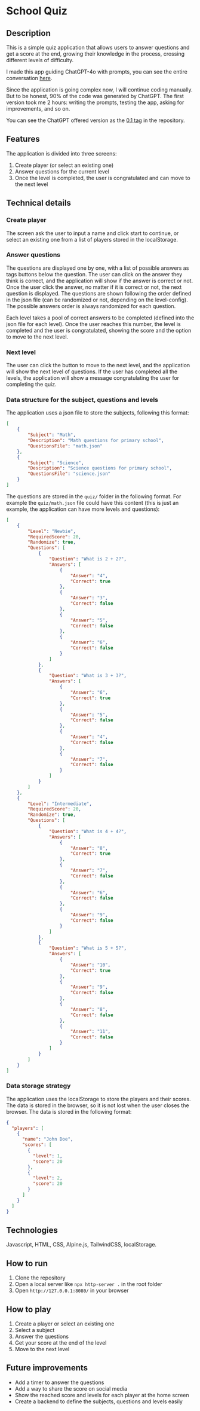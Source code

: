 # School Quiz

## Description

This is a simple quiz application that allows users to answer questions and get a score at the end, growing their knowledge in the process, crossing different levels of difficulty.

I made this app guiding ChatGPT-4o with prompts, you can see the entire conversation [here](docs/chatgpt-conversation.pdf).

Since the application is going complex now, I will continue coding manually. But to be honest, 90% of the code was generated by ChatGPT. The first version took me 2 hours: writing the prompts, testing the app, asking for improvements, and so on.

You can see the ChatGPT offered version as the [0.1 tag](https://github.com/fedegonzal/school-quiz/releases/tag/0.1) in the repository.

## Features

The application is divided into three screens:
1. Create player (or select an existing one)
2. Answer questions for the current level
3. Once the level is completed, the user is congratulated and can move to the next level

## Technical details

### Create player

The screen ask the user to input a name and click start to continue, or select an existing one from a list of players stored in the localStorage.

### Answer questions

The questions are displayed one by one, with a list of possible answers as tags buttons below the question. The user can click on the answer they think is correct, and the application will show if the answer is correct or not. Once the user click the answer, no matter if it is correct or not, the next question is displayed. The questions are shown following the order defined in the json file (can be randomized or not, depending on the level-config). The possible answers order is always randomized for each question.

Each level takes a pool of correct answers to be completed (defined into the json file for each level). Once the user reaches this number, the level is completed and the user is congratulated, showing the score and the option to move to the next level.

### Next level

The user can click the button to move to the next level, and the application will show the next level of questions. If the user has completed all the levels, the application will show a message congratulating the user for completing the quiz.

### Data structure for the subject, questions and levels

The application uses a json file to store the subjects, following this format:

```json
[
    {
        "Subject": "Math",
        "Description": "Math questions for primary school",
        "QuestionsFile": "math.json"
    },
    {
        "Subject": "Science",
        "Description": "Science questions for primary school",
        "QuestionsFile": "science.json"
    }
]
```

The questions are stored in the `quiz/` folder in the following format. For example the `quiz/math.json` file could have this content (this is just an example, the application can have more levels and questions):

```json
[
    {
        "Level": "Newbie",
        "RequiredScore": 20,
        "Randomize": true,
        "Questions": [
            {
                "Question": "What is 2 + 2?",
                "Answers": [
                    {
                        "Answer": "4",
                        "Correct": true
                    },
                    {
                        "Answer": "3",
                        "Correct": false
                    },
                    {
                        "Answer": "5",
                        "Correct": false
                    },
                    {
                        "Answer": "6",
                        "Correct": false
                    }
                ]
            },
            {
                "Question": "What is 3 + 3?",
                "Answers": [
                    {
                        "Answer": "6",
                        "Correct": true
                    },
                    {
                        "Answer": "5",
                        "Correct": false
                    },
                    {
                        "Answer": "4",
                        "Correct": false
                    },
                    {
                        "Answer": "7",
                        "Correct": false
                    }
                ]
            }
        ]
    },
    {
        "Level": "Intermediate",
        "RequiredScore": 20,
        "Randomize": true,
        "Questions": [
            {
                "Question": "What is 4 + 4?",
                "Answers": [
                    {
                        "Answer": "8",
                        "Correct": true
                    },
                    {
                        "Answer": "7",
                        "Correct": false
                    },
                    {
                        "Answer": "6",
                        "Correct": false
                    },
                    {
                        "Answer": "9",
                        "Correct": false
                    }
                ]
            },
            {
                "Question": "What is 5 + 5?",
                "Answers": [
                    {
                        "Answer": "10",
                        "Correct": true
                    },
                    {
                        "Answer": "9",
                        "Correct": false
                    },
                    {
                        "Answer": "8",
                        "Correct": false
                    },
                    {
                        "Answer": "11",
                        "Correct": false
                    }
                ]
            }
        ]
    }
]
```

### Data storage strategy

The application uses the localStorage to store the players and their scores. The data is stored in the browser, so it is not lost when the user closes the browser. The data is stored in the following format:

```json
{
  "players": [
    {
      "name": "John Doe",
      "scores": [
        {
          "level": 1,
          "score": 20
        },
        {
          "level": 2,
          "score": 20
        }
      ]
    }
  ]
}
```

## Technologies

Javascript, HTML, CSS, Alpine.js, TailwindCSS, localStorage.

## How to run

1. Clone the repository
2. Open a local server like `npx http-server .` in the root folder
2. Open `http://127.0.0.1:8080/` in your browser

## How to play

1. Create a player or select an existing one
2. Select a subject
3. Answer the questions
4. Get your score at the end of the level
5. Move to the next level

## Future improvements

- Add a timer to answer the questions
- Add a way to share the score on social media
- Show the reached score and levels for each player at the home screen
- Create a backend to define the subjects, questions and levels easily
